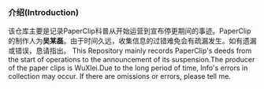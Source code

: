 ### 介绍(Introduction)
该仓库主要是记录PaperClip科普从开始运营到宣布停更期间的事迹。PaperClip的制作人为**吴某磊**。由于时间久远，收集信息的过错难免会有疏漏发生。如有遗漏或错误，恳请指出。
This Repository mainly records PaperClip's deeds from the start of operations to the announcement of its suspension.The producer of the paper clips is WuXlei.Due to the long period of time, Info's errors in collection may occur. If there are omissions or errors, please tell me.


